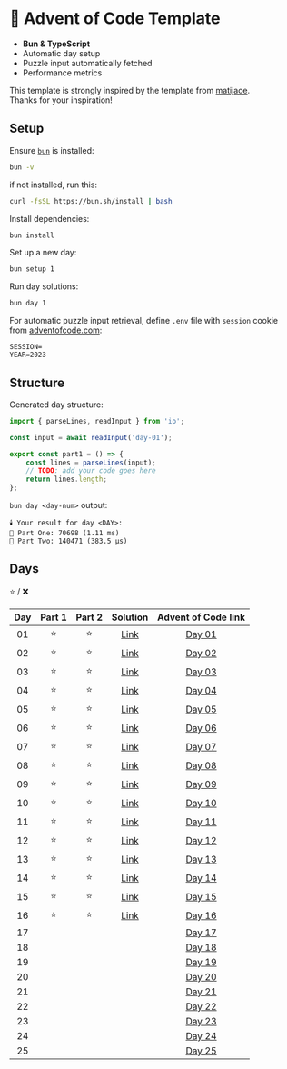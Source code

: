 # 🎄 Advent of Code Template

- **Bun & TypeScript**
- Automatic day setup
- Puzzle input automatically fetched
- Performance metrics

This template is strongly inspired by the template from [matijaoe](https://github.com/matijaoe/advent-of-code/).\
Thanks for your inspiration!

## Setup

Ensure [`bun`](https://bun.sh/) is installed:

```sh
bun -v
```

if not installed, run this:

```sh
curl -fsSL https://bun.sh/install | bash
```

Install dependencies:

```sh
bun install
```

Set up a new day:

```sh
bun setup 1
```

Run day solutions:

```sh
bun day 1
```

For automatic puzzle input retrieval, define `.env` file with `session` cookie from [adventofcode.com](https://adventofcode.com):

```env
SESSION=
YEAR=2023
```

## Structure

Generated day structure:

```ts
import { parseLines, readInput } from 'io';

const input = await readInput('day-01');

export const part1 = () => {
	const lines = parseLines(input);
	// TODO: add your code goes here
	return lines.length;
};
```

`bun day <day-num>` output:

```text
🕯️ Your result for day <DAY>:
🌲 Part One: 70698 (1.11 ms)
🎄 Part Two: 140471 (383.5 µs)
```

## Days

⭐ / ❌

| Day | Part 1 | Part 2 |       Solution       |              Advent of Code link               |
| :-: | :----: | :----: | :------------------: | :--------------------------------------------: |
| 01  |   ⭐   |   ⭐   | [Link](./src/day-01) | [Day 01](https://adventofcode.com/2023/day/1)  |
| 02  |   ⭐   |   ⭐   | [Link](./src/day-02) | [Day 02](https://adventofcode.com/2023/day/2)  |
| 03  |   ⭐   |   ⭐   | [Link](./src/day-03) | [Day 03](https://adventofcode.com/2023/day/3)  |
| 04  |   ⭐   |   ⭐   | [Link](./src/day-04) | [Day 04](https://adventofcode.com/2023/day/4)  |
| 05  |   ⭐   |   ⭐   | [Link](./src/day-05) | [Day 05](https://adventofcode.com/2023/day/5)  |
| 06  |   ⭐   |   ⭐   | [Link](./src/day-06) | [Day 06](https://adventofcode.com/2023/day/6)  |
| 07  |   ⭐   |   ⭐   | [Link](./src/day-07) | [Day 07](https://adventofcode.com/2023/day/7)  |
| 08  |   ⭐   |   ⭐   | [Link](./src/day-08) | [Day 08](https://adventofcode.com/2023/day/8)  |
| 09  |   ⭐   |   ⭐   | [Link](./src/day-09) | [Day 09](https://adventofcode.com/2023/day/9)  |
| 10  |   ⭐   |   ⭐   | [Link](./src/day-10) | [Day 10](https://adventofcode.com/2023/day/10) |
| 11  |   ⭐   |   ⭐   | [Link](./src/day-11) | [Day 11](https://adventofcode.com/2023/day/11) |
| 12  |   ⭐   |   ⭐   | [Link](./src/day-12) | [Day 12](https://adventofcode.com/2023/day/12) |
| 13  |   ⭐   |   ⭐   | [Link](./src/day-13) | [Day 13](https://adventofcode.com/2023/day/13) |
| 14  |   ⭐   |   ⭐   | [Link](./src/day-14) | [Day 14](https://adventofcode.com/2023/day/14) |
| 15  |   ⭐   |   ⭐   | [Link](./src/day-15) | [Day 15](https://adventofcode.com/2023/day/15) |
| 16  |   ⭐   |   ⭐   | [Link](./src/day-16) | [Day 16](https://adventofcode.com/2023/day/16) |
| 17  |        |        |                      | [Day 17](https://adventofcode.com/2023/day/17) |
| 18  |        |        |                      | [Day 18](https://adventofcode.com/2023/day/18) |
| 19  |        |        |                      | [Day 19](https://adventofcode.com/2023/day/19) |
| 20  |        |        |                      | [Day 20](https://adventofcode.com/2023/day/20) |
| 21  |        |        |                      | [Day 21](https://adventofcode.com/2023/day/21) |
| 22  |        |        |                      | [Day 22](https://adventofcode.com/2023/day/22) |
| 23  |        |        |                      | [Day 23](https://adventofcode.com/2023/day/23) |
| 24  |        |        |                      | [Day 24](https://adventofcode.com/2023/day/24) |
| 25  |        |        |                      | [Day 25](https://adventofcode.com/2023/day/25) |
